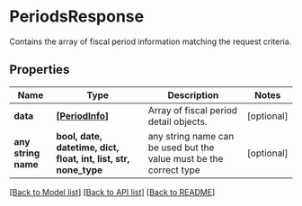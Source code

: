 # PeriodsResponse

Contains the array of fiscal period information matching the request criteria.

## Properties
Name | Type | Description | Notes
------------ | ------------- | ------------- | -------------
**data** | [**[PeriodInfo]**](PeriodInfo.md) | Array of fiscal period detail objects. | [optional] 
**any string name** | **bool, date, datetime, dict, float, int, list, str, none_type** | any string name can be used but the value must be the correct type | [optional]

[[Back to Model list]](../README.md#documentation-for-models) [[Back to API list]](../README.md#documentation-for-api-endpoints) [[Back to README]](../README.md)


